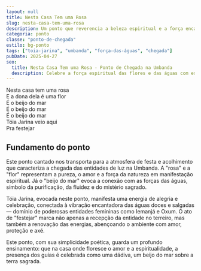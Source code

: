 ```yaml
---
layout: null
title: Nesta Casa Tem uma Rosa
slug: nesta-casa-tem-uma-rosa
description: Um ponto que reverencia a beleza espiritual e a força encantadora das águas e das flores sagradas.
categoria: ponto
classe: "ponto-de-chegada"
estilo: bg-ponto
tags: ["toia-jarina", "umbanda", "força-das-águas", "chegada"]
pubDate: 2025-04-27
seo:
  title: Nesta Casa Tem uma Rosa - Ponto de Chegada na Umbanda
  description: Celebre a força espiritual das flores e das águas com este ponto de chegada de Tóia Jarina, carregado de energia encantadora e acolhedora.
---
```


Nesta casa tem uma rosa  
E a dona dela é uma flor  
É o beijo do mar  
É o beijo do mar  
É o beijo do mar  
Tóia Jarina veio aqui  
Pra festejar  

## Fundamento do ponto

Este ponto cantado nos transporta para a atmosfera de festa e acolhimento que caracteriza a chegada das entidades de luz na Umbanda. A "rosa" e a "flor" representam a pureza, o amor e a força da natureza em manifestação espiritual. Já o "beijo do mar" evoca a conexão com as forças das águas, símbolo da purificação, da fluidez e do mistério sagrado.

Tóia Jarina, evocada neste ponto, manifesta uma energia de alegria e celebração, conectada à vibração encantadora das águas doces e salgadas — domínio de poderosas entidades femininas como Iemanjá e Oxum. O ato de "festejar" marca não apenas a recepção da entidade no terreiro, mas também a renovação das energias, abençoando o ambiente com amor, proteção e axé.

Este ponto, com sua simplicidade poética, guarda um profundo ensinamento: que na casa onde floresce o amor e a espiritualidade, a presença dos guias é celebrada como uma dádiva, um beijo do mar sobre a terra sagrada.
